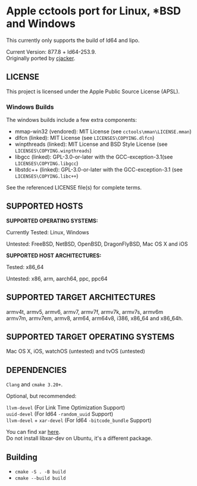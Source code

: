 # Apple cctools port for Linux, *BSD and Windows #

This currently only supports the build of ld64 and lipo.

Current Version: 877.8 + ld64-253.9.  
Originally ported by [cjacker](http://ios-toolchain-based-on-clang-for-linux.googlecode.com).

## LICENSE ##
This project is licensed under the Apple Public Source License (APSL).

### Windows Builds ###
The windows builds include a few extra components:

- mmap-win32 (vendored): MIT License (see ```cctools\mman\LICENSE.mman```)
- dlfcn (linked): MIT License (see ```LICENSES\COPYING.dlfcn```)
- winpthreads (linked): MIT License and BSD Style License (see ```LICENSES\COPYING.winpthreads```) 
- libgcc (linked): GPL-3.0-or-later with the GCC-exception-3.1(see ```LICENSES\COPYING.libgcc```)
- libstdc++ (linked): GPL-3.0-or-later with the GCC-exception-3.1 (see ```LICENSES\COPYING.libc++```)

See the referenced LICENSE file(s) for complete terms.

## SUPPORTED HOSTS ##

**SUPPORTED OPERATING SYSTEMS:**

Currently Tested: Linux, Windows

Untested: FreeBSD, NetBSD, OpenBSD, DragonFlyBSD, Mac OS X and iOS

**SUPPORTED HOST ARCHITECTURES:**

Tested: x86_64

Untested: x86, arm, aarch64, ppc, ppc64

## SUPPORTED TARGET ARCHITECTURES ##

armv4t, armv5, armv6, armv7, armv7f, armv7k, armv7s, armv6m  
armv7m, armv7em, armv8, arm64, arm64v8, i386, x86_64 and x86_64h.

## SUPPORTED TARGET OPERATING SYSTEMS ##

Mac OS X, iOS, watchOS (untested) and tvOS (untested)

## DEPENDENCIES ##

`Clang` and `cmake 3.20+`.

Optional, but recommended:

`llvm-devel`               (For Link Time Optimization Support)  
`uuid-devel`               (For ld64 `-random_uuid` Support)  
`llvm-devel` + `xar-devel` (For ld64 `-bitcode_bundle` Support)

You can find xar [here](https://github.com/mackyle/xar).  
Do not install libxar-dev on Ubuntu, it's a different package.

## Building ##

* `cmake -S . -B build`
* `cmake --build build`